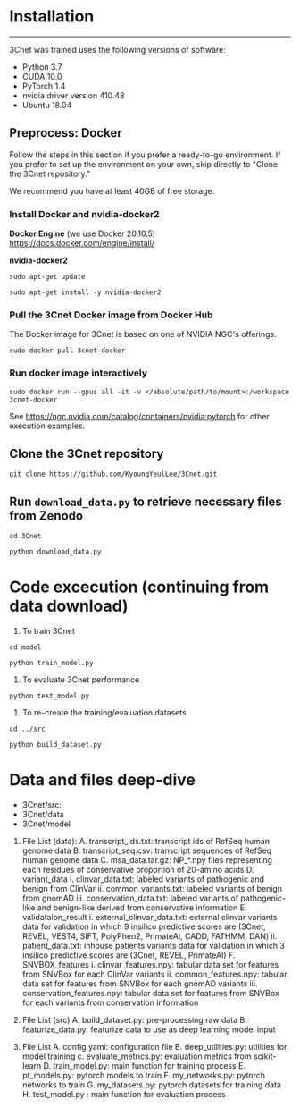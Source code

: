 ﻿# Installation
---
3Cnet was trained uses the following versions of software:
- Python 3.7
- CUDA 10.0
- PyTorch 1.4
- nvidia driver version 410.48
- Ubuntu 18.04

## Preprocess: Docker
Follow the steps in this section if you prefer a ready-to-go environment.
If you prefer to set up the environment on your own, skip directly to "Clone the 3Cnet repository."

We recommend you have at least 40GB of free storage.

### Install Docker and nvidia-docker2
**Docker Engine** (we use Docker 20.10.5)
https://docs.docker.com/engine/install/

**nvidia-docker2**

`sudo apt-get update`

`sudo apt-get install -y nvidia-docker2`

### Pull the 3Cnet Docker image from Docker Hub
The Docker image for 3Cnet is based on one of NVIDIA NGC's offerings.

`sudo docker pull 3cnet-docker`

### Run docker image interactively

`sudo docker run --gpus all -it -v </absolute/path/to/mount>:/workspace 3cnet-docker`

See https://ngc.nvidia.com/catalog/containers/nvidia:pytorch for other execution examples.

## Clone the 3Cnet repository

`git clone https://github.com/KyoungYeulLee/3Cnet.git`

## Run `download_data.py` to retrieve necessary files from Zenodo

`cd 3Cnet`

`python download_data.py`

# Code excecution (continuing from data download)

1. To train 3Cnet

`cd model`

`python train_model.py`

1. To evaluate 3Cnet performance

`python test_model.py`

1. To re-create the training/evaluation datasets

`cd ../src`

`python build_dataset.py`

# Data and files deep-dive

- 3Cnet/src: 
- 3Cnet/data
- 3Cnet/model

1. File List (data): 
        A. transcript_ids.txt: transcript ids of RefSeq human genome data
        B. transcript_seq.csv: transcript sequences of RefSeq human genome data
        C. msa_data.tar.gz: NP_*.npy files representing each residues of conservative proportion of 20-amino acids
        D. variant_data
                i. clinvar_data.txt: labeled variants of pathogenic and benign from ClinVar
                ii. common_variants.txt: labeled variants of benign from gnomAD
                iii. conservation_data.txt: labeled variants of pathogenic-like and benign-like derived from conservative
                        information
        E. validataion_result
                i. external_clinvar_data.txt: external clinvar variants data for validation in which 9 insilico predictive scores
                        are (3Cnet, REVEL, VEST4, SIFT, PolyPhen2, PrimateAI, CADD, FATHMM, DAN)
                ii. patient_data.txt: inhouse patients variants data for validation in which 3 insilico predictive scores are
                        (3Cnet, REVEL, PrimateAI)
        F. SNVBOX_features
                i. clinvar_features.npy: tabular data set for features from SNVBox for each ClinVar variants
                ii. common_features.npy: tabular data set for features from SNVBox for each gnomAD variants
                iii. conservation_features.npy: tabular data set for features from SNVBox for each variants from conservation
                        information


2. File List (src)
        A. build_dataset.py: pre-processing raw data
        B. featurize_data.py: featurize data to use as deep learning model input


3. File List
A. config.yaml: configuration file
B. deep_utilities.py: utilities for model training
c. evaluate_metrics.py: evaluation metrics from scikit-learn
D. train_model.py: main function for training process
E. pt_models.py: pytorch models to train
F. my_networks.py: pytorch networks to train
G. my_datasets.py: pytorch datasets for training data
H. test_model.py : main function for evaluation process

#